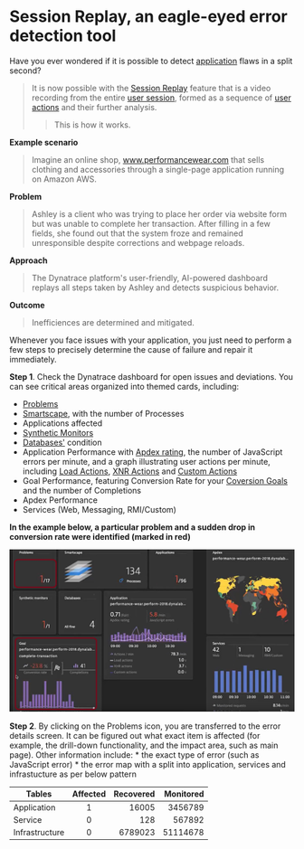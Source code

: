# Session Replay, an eagle-eyed error detection tool


Have you ever wondered if it is possible to detect 	[application](https://www.dynatrace.com/support/help/how-to-use-dynatrace/real-user-monitoring/basic-concepts/applications) flaws in a split second? 
>It is now possible with the [Session Replay](https://www.dynatrace.com/support/help/how-to-use-dynatrace/real-user-monitoring/basic-concepts/session-replay) feature that is a  video recording from the entire [user session](https://www.dynatrace.com/support/help/how-to-use-dynatrace/real-user-monitoring/basic-concepts/user-session), formed as a sequence of [user actions](https://www.dynatrace.com/support/help/how-to-use-dynatrace/real-user-monitoring/basic-concepts/user-actions) and their further analysis.
>>This is how it works.

  **Example scenario**
  >Imagine an online shop, www.performancewear.com that sells clothing and accessories through a single-page application running on Amazon AWS.
  
  **Problem**
  >Ashley is a client who was trying to place her order via website form but was unable to complete her transaction. After filling in a few fields, she found out that the system  froze and remained unresponsible despite corrections and webpage reloads. 
  
  **Approach**
  >The Dynatrace platform's user-friendly, AI-powered dashboard replays all steps taken by Ashley and detects suspicious behavior.
  
  **Outcome**
 >Inefficiences are determined and mitigated.
 
Whenever you face issues with your application, you just need to perform a few steps to precisely determine the cause of failure and repair it immediately.

 **__Step 1__**. Check the Dynatrace dashboard for open issues and deviations. You can see critical areas organized into themed cards, including:
 * [Problems](https://www.dynatrace.com/support/help/how-to-use-dynatrace/problem-detection-and-analysis)
 * [Smartscape](https://www.dynatrace.com/support/help/how-to-use-dynatrace/smartscape), with the number of Processes
 * Applications affected
 * [Synthetic Monitors](https://www.dynatrace.com/support/help/how-to-use-dynatrace/synthetic-monitoring)
 * [Databases'](https://www.dynatrace.com/support/help/how-to-use-dynatrace/databases) condition
 * Application Performance with [Apdex rating](https://www.dynatrace.com/support/help/how-to-use-dynatrace/real-user-monitoring/basic-concepts/ratings/apdex-ratings), the number of JavaScript errors per minute,  and a graph illustrating user actions per minute, including
 [Load Actions](https://www.dynatrace.com/support/help/how-to-use-dynatrace/real-user-monitoring/basic-concepts/user-actions#load-action), 
  [XNR Actions](https://www.dynatrace.com/support/help/how-to-use-dynatrace/real-user-monitoring/basic-concepts/user-actions#xhr-action)
  and [Custom Actions](https://www.dynatrace.com/support/help/how-to-use-dynatrace/real-user-monitoring/basic-concepts/user-actions#custom-action)
 * Goal Performance, featuring Conversion Rate for your [Coversion Goals](https://www.dynatrace.com/support/help/how-to-use-dynatrace/real-user-monitoring/how-to-use-real-user-monitoring/web-applications/define-conversion-goals) and the number of Completions
 * Apdex Performance 
 * Services (Web, Messaging, RMI/Custom)

 **In the example below, a particular problem and a sudden drop in conversion rate were identified (marked in red)**
 
![screenshot](https://github.com/AnnaRyb/Screenshots/blob/main/Deviations_.jpg)




**__Step 2__**. 
By clicking on the Problems icon, you are transferred to the error details screen. It can be figured out what exact item is affected (for example, the drill-down functionality, and the impact area, such as main page). Other information include:
       * the exact type of error (such as JavaScript error)
       * the error map with a split into application, services and infrastucture as per below pattern

| Tables       |      Affected | Recovered| Monitored|
|------------  |:-------------:|------:   |------:   |
|Application   |       1       | 16005    |3456789   |
|Service       |       0       |   128    |567892    |
|Infrastructure|       0       |6789023   |51114678  |



